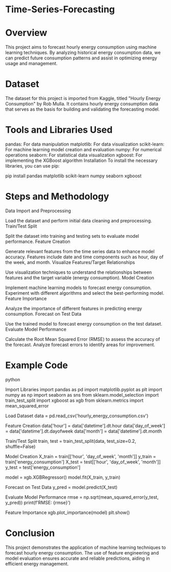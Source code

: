 # Time-Series-Forecasting

# Overview
This project aims to forecast hourly energy consumption using machine learning techniques. By analyzing historical energy consumption data, we can predict future consumption patterns and assist in optimizing energy usage and management.

# Dataset
The dataset for this project is imported from Kaggle, titled "Hourly Energy Consumption" by Rob Mulla. It contains hourly energy consumption data that serves as the basis for building and validating the forecasting model.

# Tools and Libraries Used
pandas: For data manipulation
matplotlib: For data visualization
scikit-learn: For machine learning model creation and evaluation
numpy: For numerical operations
seaborn: For statistical data visualization
xgboost: For implementing the XGBoost algorithm
Installation
To install the necessary libraries, you can use pip:

pip install pandas matplotlib scikit-learn numpy seaborn xgboost

# Steps and Methodology
Data Import and Preprocessing

Load the dataset and perform initial data cleaning and preprocessing.
Train/Test Split

Split the dataset into training and testing sets to evaluate model performance.
Feature Creation

Generate relevant features from the time series data to enhance model accuracy.
Features include date and time components such as hour, day of the week, and month.
Visualize Features/Target Relationships

Use visualization techniques to understand the relationships between features and the target variable (energy consumption).
Model Creation

Implement machine learning models to forecast energy consumption.
Experiment with different algorithms and select the best-performing model.
Feature Importance

Analyze the importance of different features in predicting energy consumption.
Forecast on Test Data

Use the trained model to forecast energy consumption on the test dataset.
Evaluate Model Performance

Calculate the Root Mean Squared Error (RMSE) to assess the accuracy of the forecast.
Analyze forecast errors to identify areas for improvement.
# Example Code

python

Import Libraries
import pandas as pd
import matplotlib.pyplot as plt
import numpy as np
import seaborn as sns
from sklearn.model_selection import train_test_split
import xgboost as xgb
from sklearn.metrics import mean_squared_error

Load Dataset
data = pd.read_csv('hourly_energy_consumption.csv')

Feature Creation
data['hour'] = data['datetime'].dt.hour
data['day_of_week'] = data['datetime'].dt.dayofweek
data['month'] = data['datetime'].dt.month

Train/Test Split
train, test = train_test_split(data, test_size=0.2, shuffle=False)

Model Creation
X_train = train[['hour', 'day_of_week', 'month']]
y_train = train['energy_consumption']
X_test = test[['hour', 'day_of_week', 'month']]
y_test = test['energy_consumption']

model = xgb.XGBRegressor()
model.fit(X_train, y_train)

Forecast on Test Data
y_pred = model.predict(X_test)

Evaluate Model Performance
rmse = np.sqrt(mean_squared_error(y_test, y_pred))
print(f'RMSE: {rmse}')

Feature Importance
xgb.plot_importance(model)
plt.show()

# Conclusion
This project demonstrates the application of machine learning techniques to forecast hourly energy consumption. The use of feature engineering and model evaluation ensures accurate and reliable predictions, aiding in efficient energy management.
